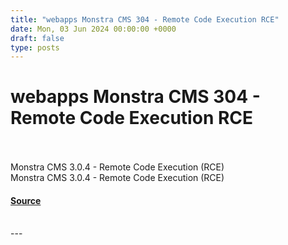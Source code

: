 ```yaml
---
title: "webapps Monstra CMS 304 - Remote Code Execution RCE"
date: Mon, 03 Jun 2024 00:00:00 +0000
draft: false
type: posts
---
```

# webapps Monstra CMS 304 - Remote Code Execution RCE

<br/>

<br/>
Monstra CMS 3.0.4 - Remote Code Execution (RCE)
<br/>
Monstra CMS 3.0.4 - Remote Code Execution (RCE)

#### [Source](https://www.exploit-db.com/exploits/52038)

<br/>
---
